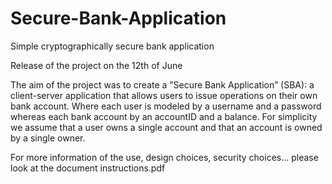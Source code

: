 # Secure-Bank-Application
Simple cryptographically secure bank application

Release of the project on the 12th of June 


The aim of the project was to create a ”Secure Bank Application” (SBA): a client-server application that allows users to issue operations on their own bank account. Where each user is modeled by a username and a password whereas each bank account by an accountID and a balance. For simplicity we assume that a user owns a single account and that an account is owned by a single owner.

For more information of the use, design choices, security choices... please look at the document instructions.pdf
